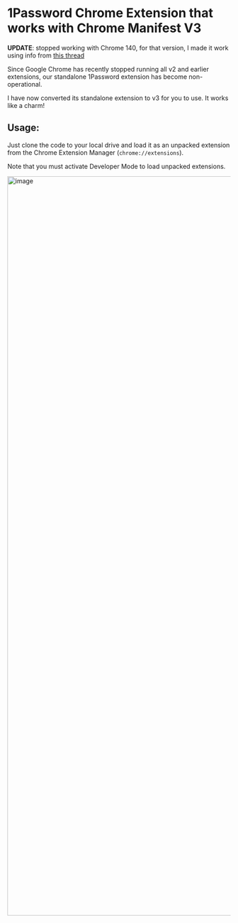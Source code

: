 # 1Password Chrome Extension that works with Chrome Manifest V3

**UPDATE**: stopped working with Chrome 140, for that version, I made it work using info from [this thread]([http://example.com](https://superuser.com/questions/1917854/is-there-any-way-to-still-use-manifest-v2-extensions-in-google-chrome-139))

Since Google Chrome has recently stopped running all v2 and earlier extensions, our standalone 1Password extension has become non-operational.

I have now converted its standalone extension to v3 for you to use. It works like a charm!


## Usage:

Just clone the code to your local drive and load it as an unpacked extension from the Chrome Extension Manager (`chrome://extensions`). 

Note that you must activate Developer Mode to load unpacked extensions.

<img width="2954" height="1666" alt="image" src="https://github.com/user-attachments/assets/18d0fd64-928b-4902-91e3-4f749419fbff" />
